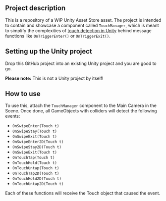 Project description
-------------------
This is a repository of a WIP Unity Asset Store asset. The project is intended to contain and showcase a component called `TouchManager`, which is meant to simplify the complexities of [touch detection in Unity](https://docs.unity3d.com/ScriptReference/Touch.html) behind message functions like `OnTriggerEnter()` or `OnTriggerExit()`.

Setting up the Unity project
----------------------------
Drop this GitHub project into an existing Unity project and you are good to go.

**Please note:** This is not a Unity project by itself!

How to use
----------
To use this, attach the `TouchManager` component to the Main Camera in the Scene. Once done, all GameObjects with colliders will detect the following events:

- `OnSwipeEnter(Touch t)`
- `OnSwipeStay(Touch t)`
- `OnSwipeExit(Touch t)`
- `OnSwipeEnter2D(Touch t)`
- `OnSwipeStay2D(Touch t)`
- `OnSwipeExit(Touch t)`
- `OnTouchTap(Touch t)`
- `OnTouchHold(Touch t)`
- `OnTouchUntap(Touch t)`
- `OnTouchTap2D(Touch t)`
- `OnTouchHold2D(Touch t)`
- `OnTouchUntap2D(Touch t)`

Each of these functions will receive the Touch object that caused the event.
